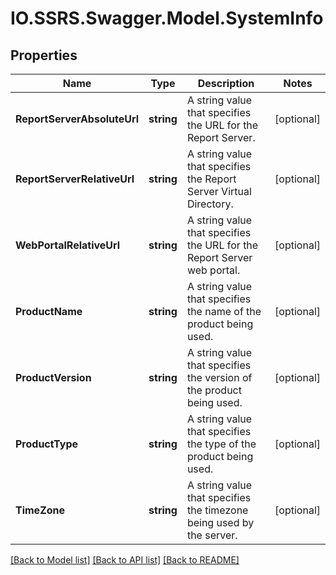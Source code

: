 # IO.SSRS.Swagger.Model.SystemInfo
## Properties

Name | Type | Description | Notes
------------ | ------------- | ------------- | -------------
**ReportServerAbsoluteUrl** | **string** | A string value that specifies the URL for the Report Server. | [optional] 
**ReportServerRelativeUrl** | **string** | A string value that specifies the Report Server Virtual Directory. | [optional] 
**WebPortalRelativeUrl** | **string** | A string value that specifies the URL for the Report Server web portal. | [optional] 
**ProductName** | **string** | A string value that specifies the name of the product being used. | [optional] 
**ProductVersion** | **string** | A string value that specifies the version of the product being used. | [optional] 
**ProductType** | **string** | A string value that specifies the type of the product being used. | [optional] 
**TimeZone** | **string** | A string value that specifies the timezone being used by the server. | [optional] 

[[Back to Model list]](../README.md#documentation-for-models) [[Back to API list]](../README.md#documentation-for-api-endpoints) [[Back to README]](../README.md)

